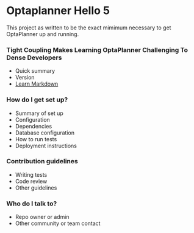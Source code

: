 # Optaplanner Hello 5 #

This project as written to be the exact mimimum necessary to get OptaPlanner up and running.

### Tight Coupling Makes Learning OptaPlanner Challenging To Dense Developers ###

* Quick summary
* Version
* [Learn Markdown](https://bitbucket.org/tutorials/markdowndemo)

### How do I get set up? ###

* Summary of set up
* Configuration
* Dependencies
* Database configuration
* How to run tests
* Deployment instructions

### Contribution guidelines ###

* Writing tests
* Code review
* Other guidelines

### Who do I talk to? ###

* Repo owner or admin
* Other community or team contact